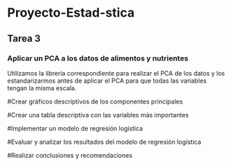 # Proyecto-Estad-stica
## Tarea 3
### Aplicar un PCA a los datos de alimentos y nutrientes
Utilizamos la librería correspondiente para realizar el PCA de los datos y los estandarizarmos antes de aplicar el PCA para que todas las variables tengan la misma escala.

#Crear gráficos descriptivos de los componentes principales

#Crear una tabla descriptiva con las variables más importantes

#Implementar un modelo de regresión logística

#Evaluar y analizar los resultados del modelo de regresión logística

#Realizar conclusiones y recomendaciones
